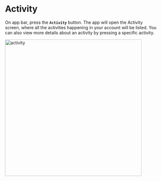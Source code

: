 # Activity

On app bar, press the **`Activity`** button. The app will open the Activity screen, where all the activities happening in your account will be listed. You can also view more details about an activity by pressing a specific activity.

<img src="/seller/activity.png" alt="activity" width="450"/>